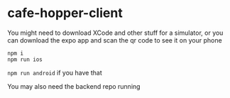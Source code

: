 # cafe-hopper-client

You might need to download XCode and other stuff for a simulator, or you can download the expo app and scan the qr code to see it on your phone

```
npm i
npm run ios
```

`npm run android` if you have that

You may also need the backend repo running
